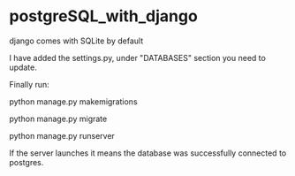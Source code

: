 # postgreSQL_with_django

django comes with SQLite by default

I have added the settings.py, under "DATABASES" section you need to update. 

Finally run:

python manage.py makemigrations

python manage.py migrate

python manage.py runserver


If the server launches it means the database was successfully connected to postgres. 
